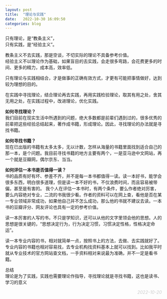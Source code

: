 ```yaml
---
layout: post
title:  "理论与实践"
date:   2022-10-30 16:09:50
categories: blog
---
```


只有理论，是“教条主义”，  
只有实践，是“经验主义”。

教条主义不去实践，那是空谈，不切实际的理论不具备参考价值。  
经验主义不以理论作为基础，如果盲目的去实践，会走很多弯路，会花费更多的时间、更多的精力，成本高，效率低。

只有理论与实践相结合，才是做事的正确有效方式，才更有可能把事情做好，达到较为理想的目的。

在实践中寻找理论，结合理论再去实践，再用实践检验理论，取其有用之处，舍其无用之处，在实践过程中，改进理论，优化实践。

**如何寻找理论？**  
我们目前在现实生活中所遇到的问题，绝大多数都是前辈们遇到过的，很多优秀的前辈把这些经验总结起来，著作成书籍，形成理论。因此，寻找理论的办法就是寻找书籍。

**如何寻找书籍？**  
现在已出版的书籍有太多太多，无以计数，怎样从海量的书籍里面找到适合自己的那一本，是个问题。我目前寻找书籍的地方主要有两个，一是亚马逊中文网站，再一个就是豆瓣网，偶尔京东、当当。

**如何评估一本书是否值得一读？**  
书的品质有好有坏、参差不齐，并不是每一本书都值得一读。读一本好书，能学会很多东西，明白很多道理，但是读一本不好的书，不仅浪费时间，而且容易被带偏，甚至是有害的。
我个人在评估一本书时，有两个条件，要么作者绝对厉害，要么内容绝对专业，二流的书我很少看。作者的资料可以在网上查，看他是否在某一专业领域非常成功，如果他自己并不怎么成功，那么他的书就不建议去读。一本书的豆瓣评分、网友评论也具有一定的参考价值。

读一本厉害的人写的书，不只是学知识，还可以从他的文字里领会他的思想。人的思想是很关键的，“思想决定行为，行为决定习惯，习惯决定性格，性格决定命运”。

读一本专业内容的书，相对就简单一点，按照书上的方法，去做、去实践就好了。专业内容的书籍也相对容易找，去专业机构找资料基本上就可以找到。比如我平时就从专业技术的官方网站查文档，一手资料相对来说最为准确，并不一定是看书籍。

总结  
理论是为了实践，实践也需要理论作指导，寻找理论就是寻找书籍，这也是读书、学习的意义

<p align="right" style="color:#ccc; font-style:italic;">2022-10-20</p>
